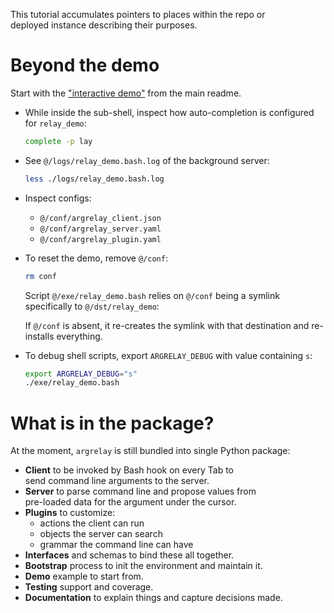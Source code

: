 
This tutorial accumulates pointers to places within the repo or<br/>
deployed instance describing their purposes.

# Beyond the demo

Start with the ["interactive demo"][interactive_demo] from the main readme.

*   While inside the sub-shell, inspect how auto-completion is configured for `relay_demo`:

    ```sh
    complete -p lay
    ```

*   See `@/logs/relay_demo.bash.log` of the background server:

    ```sh
    less ./logs/relay_demo.bash.log
    ```

*   Inspect configs:

    *   `@/conf/argrelay_client.json`
    *   `@/conf/argrelay_server.yaml`
    *   `@/conf/argrelay_plugin.yaml`

*   To reset the demo, remove `@/conf`:

    ```sh
    rm conf
    ```

    Script `@/exe/relay_demo.bash` relies on `@/conf` being a symlink specifically to `@/dst/relay_demo`:

    If `@/conf` is absent, it re-creates the symlink with that destination and re-installs everything.

*   To debug shell scripts, export `ARGRELAY_DEBUG` with value containing `s`:

    ```sh
    export ARGRELAY_DEBUG="s"
    ./exe/relay_demo.bash
    ```

<a name="argrelay-includes"></a>

# What is in the package?

<!--
    TODO: add links to separate docs for each of the points
--->

At the moment, `argrelay` is still bundled into single Python package:

*   **Client** to be invoked by Bash hook on every Tab to<br/>
    send command line arguments to the server.
*   **Server** to parse command line and propose values from<br/>
    pre-loaded data for the argument under the cursor.
*   **Plugins** to customize:
    *   actions the client can run
    *   objects the server can search
    *   grammar the command line can have
*   **Interfaces** and schemas to bind these all together.
*   **Bootstrap** process to init the environment and maintain it.
*   **Demo** example to start from.
*   **Testing** support and coverage.
*   **Documentation** to explain things and capture decisions made.

<!-- links --------------------------------------------------------------------------------------------------------- -->

[interactive_demo]: ../../readme.md#argrelay-demo
